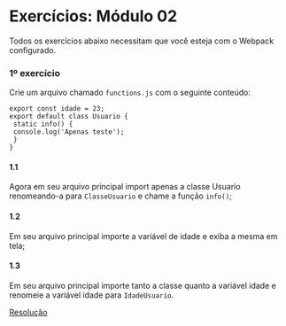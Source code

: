# Exercícios: Módulo 02

Todos os exercícios abaixo necessitam que você esteja com o Webpack configurado.

### 1º exercício

Crie um arquivo chamado ```functions.js``` com o seguinte conteúdo:

```
export const idade = 23;
export default class Usuario {
 static info() {
 console.log('Apenas teste');
 }
}
```

#### 1.1

Agora em seu arquivo principal import apenas a classe Usuario renomeando-a para ```ClasseUsuario``` e chame a função ```info()```;

#### 1.2
Em seu arquivo principal importe a variável de idade e exiba a mesma em tela;

#### 1.3
Em seu arquivo principal importe tanto a classe quanto a variável idade e renomeie a variável idade para ```IdadeUsuario```.

[Resolução](functions.js)
